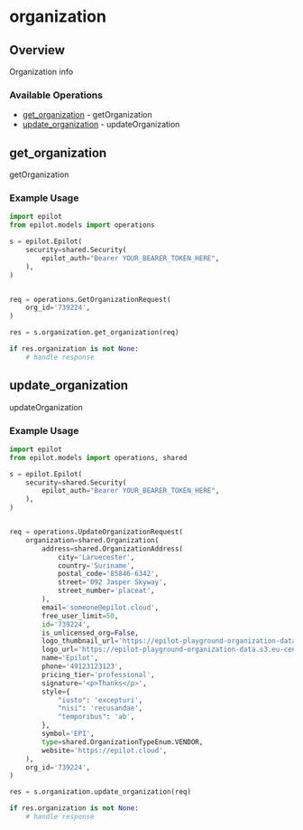 # organization

## Overview

Organization info

### Available Operations

* [get_organization](#get_organization) - getOrganization
* [update_organization](#update_organization) - updateOrganization

## get_organization

getOrganization

### Example Usage

```python
import epilot
from epilot.models import operations

s = epilot.Epilot(
    security=shared.Security(
        epilot_auth="Bearer YOUR_BEARER_TOKEN_HERE",
    ),
)


req = operations.GetOrganizationRequest(
    org_id='739224',
)

res = s.organization.get_organization(req)

if res.organization is not None:
    # handle response
```

## update_organization

updateOrganization

### Example Usage

```python
import epilot
from epilot.models import operations, shared

s = epilot.Epilot(
    security=shared.Security(
        epilot_auth="Bearer YOUR_BEARER_TOKEN_HERE",
    ),
)


req = operations.UpdateOrganizationRequest(
    organization=shared.Organization(
        address=shared.OrganizationAddress(
            city='Laruecester',
            country='Suriname',
            postal_code='85846-6342',
            street='092 Jasper Skyway',
            street_number='placeat',
        ),
        email='someone@epilot.cloud',
        free_user_limit=50,
        id='739224',
        is_unlicensed_org=False,
        logo_thumbnail_url='https://epilot-playground-organization-data.s3.eu-central-1.amazonaws.com/epilot-logo.png',
        logo_url='https://epilot-playground-organization-data.s3.eu-central-1.amazonaws.com/epilot-logo.png',
        name='Epilot',
        phone='49123123123',
        pricing_tier='professional',
        signature='<p>Thanks</p>',
        style={
            "iusto": 'excepturi',
            "nisi": 'recusandae',
            "temporibus": 'ab',
        },
        symbol='EPI',
        type=shared.OrganizationTypeEnum.VENDOR,
        website='https://epilot.cloud',
    ),
    org_id='739224',
)

res = s.organization.update_organization(req)

if res.organization is not None:
    # handle response
```
